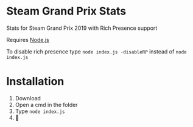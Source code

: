 # Steam Grand Prix Stats
Stats for Steam Grand Prix 2019 with Rich Presence support

Requires [Node.js](https://nodejs.org/en/)

To disable rich presence type `node index.js -disableRP` instead of `node index.js`

# Installation

1. Download
2. Open a cmd in the folder
3. Type `node index.js`
4. 👜
